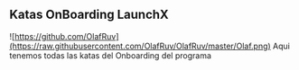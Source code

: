 ## Katas OnBoarding LaunchX
![https://github.com/OlafRuv](https://raw.githubusercontent.com/OlafRuv/OlafRuv/master/Olaf.png) Aqui tenemos todas las katas del Onboarding del programa 
